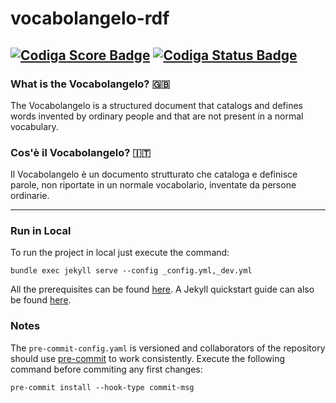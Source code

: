 # vocabolangelo-rdf
[![Codiga Score Badge](https://api.codiga.io/project/34539/score/svg)](https://app.codiga.io/hub/project/34539/vocabolangelo-rdf)
[![Codiga Status Badge](https://api.codiga.io/project/34539/status/svg)](https://app.codiga.io/hub/project/34539/vocabolangelo-rdf)
----
### What is the Vocabolangelo? 🇬🇧
The Vocabolangelo is a structured document that catalogs and defines words invented by ordinary people and that are not present in a normal vocabulary.


### Cos'è il Vocabolangelo? 🇮🇹
Il Vocabolangelo è un documento strutturato che cataloga e definisce parole, non riportate in un normale vocabolario, inventate da persone ordinarie.

----

### Run in Local

To run the project in local just execute the command:

```console
bundle exec jekyll serve --config _config.yml,_dev.yml
```

All the prerequisites can be found [here](https://jekyllrb.com/docs/installation/). A Jekyll quickstart guide can also be found [here](https://jekyllrb.com/docs/).

### Notes
The ``pre-commit-config.yaml`` is versioned and collaborators of the repository should use [pre-commit](https://pre-commit.com/) to work consistently.
Execute the following command before commiting any first changes:

```console
pre-commit install --hook-type commit-msg
```
